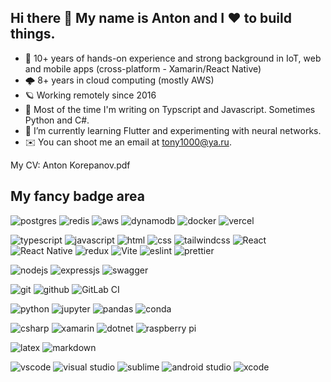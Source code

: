 ## Hi there 👋 My name is Anton and I ❤️ to build things.

- 📱 10+ years of hands-on experience and strong background in IoT, web and mobile apps (cross-platform - Xamarin/React Native)
- 🌩️ 8+ years in cloud computing (mostly AWS)
- 🪐 Working remotely since 2016
- 🤖 Most of the time I'm writing on Typscript and Javascript. Sometimes Python and C#.
- 🌱 I’m currently learning Flutter and experimenting with neural networks. 
- ✉️ You can shoot me an email at tony1000@ya.ru.

My CV: Anton Korepanov.pdf

## My fancy badge area

![postgres](https://img.shields.io/badge/postgres-%23316192.svg?&style=for-the-badge&logo=postgresql&logoColor=white) ![redis](https://img.shields.io/badge/redis%20-%23CC0000.svg?&style=for-the-badge&logo=redis&logoColor=white) ![aws](https://img.shields.io/badge/Amazon_AWS-232F3E?style=for-the-badge&logo=amazon-aws&logoColor=white) ![dynamodb](https://img.shields.io/badge/Amazon%20DynamoDB-4053D6?style=for-the-badge&logo=Amazon%20DynamoDB&logoColor=white) ![docker](https://img.shields.io/badge/docker-%232496ED.svg?&style=for-the-badge&logo=docker&logoColor=white) ![vercel](https://img.shields.io/badge/Vercel-000000?style=for-the-badge&logo=vercel&logoColor=white) 

 ![typescript](https://img.shields.io/badge/TypeScript-007ACC?style=for-the-badge&logo=typescript&logoColor=white) ![javascript](https://img.shields.io/badge/javascript%20-%23323330.svg?&style=for-the-badge&logo=javascript&logoColor=%23F7DF1E) ![html](https://img.shields.io/badge/html%20-%23E34F26.svg?&style=for-the-badge&logo=html5&logoColor=white) ![css](https://img.shields.io/badge/css%20-%231572B6.svg?&style=for-the-badge&logo=css3&logoColor=white) ![tailwindcss](https://img.shields.io/badge/Tailwind_CSS-38B2AC?style=for-the-badge&logo=tailwind-css&logoColor=white) ![React](https://img.shields.io/badge/react-%2320232a.svg?style=for-the-badge&logo=react&logoColor=%2361DAFB) ![React Native](https://img.shields.io/badge/React_Native-20232A?style=for-the-badge&logo=react&logoColor=61DAFB) ![redux](https://img.shields.io/badge/Redux-593D88?style=for-the-badge&logo=redux&logoColor=white) ![Vite](https://img.shields.io/badge/vite-%23646CFF.svg?style=for-the-badge&logo=vite&logoColor=white)  ![eslint](https://img.shields.io/badge/eslint-3A33D1?style=for-the-badge&logo=eslint&logoColor=white) ![prettier](https://img.shields.io/badge/prettier-1A2C34?style=for-the-badge&logo=prettier&logoColor=F7BA3E)

![nodejs](https://img.shields.io/badge/Node.js-43853D?style=for-the-badge&logo=node.js&logoColor=white) ![expressjs](https://img.shields.io/badge/Express.js-404D59?style=for-the-badge) ![swagger](https://img.shields.io/badge/swagger-%2385EA2D.svg?&style=for-the-badge&logo=swagger&logoColor=black)  
 
 ![git](https://img.shields.io/badge/git%20-%23F05033.svg?&style=for-the-badge&logo=git&logoColor=white) ![github](https://img.shields.io/badge/github%20actions%20-%232671E5.svg?&style=for-the-badge&logo=github%20actions&logoColor=white) 
 ![GitLab CI](https://img.shields.io/badge/gitlab%20ci-%23181717.svg?style=for-the-badge&logo=gitlab&logoColor=white) 
 
![python](https://img.shields.io/badge/python%20-%2314354C.svg?&style=for-the-badge&logo=python&logoColor=white)  ![jupyter](https://img.shields.io/badge/Jupyter%20-%23F37626.svg?&style=for-the-badge&logo=Jupyter&logoColor=white) ![pandas](https://img.shields.io/badge/pandas%20-%23150458.svg?&style=for-the-badge&logo=pandas&logoColor=white) ![conda](https://img.shields.io/badge/conda%20-%2342B029.svg?&style=for-the-badge&logo=anaconda&logoColor=white)  

![csharp](https://img.shields.io/badge/C%23-239120?style=for-the-badge&logo=c-sharp&logoColor=white) ![xamarin](https://img.shields.io/badge/Xamarin-3498DB?style=for-the-badge&logo=xamarin&logoColor=white) ![dotnet](https://img.shields.io/badge/.NET-5C2D91?style=for-the-badge&logo=.net&logoColor=white)
![raspberry pi](https://img.shields.io/badge/RASPBERRY%20PI-%23C51A4A.svg?&style=for-the-badge&logo=raspberry%20pi&logoColor=white) 


![latex](https://img.shields.io/badge/latex-000000.svg?&style=for-the-badge&logo=actigraph&logoColor=white) ![markdown](https://img.shields.io/badge/Markdown-000000?style=for-the-badge&logo=markdown&logoColor=white)

![vscode](https://img.shields.io/badge/Visual_Studio_Code-0078D4?style=for-the-badge&logo=visual%20studio%20code&logoColor=white) ![visual studio](https://img.shields.io/badge/Visual_Studio-5C2D91?style=for-the-badge&logo=visual%20studio&logoColor=white) ![sublime](https://img.shields.io/badge/sublime_text-%23575757.svg?&style=for-the-badge&logo=sublime-text&logoColor=important) ![android studio](https://img.shields.io/badge/Android_Studio-3DDC84?style=for-the-badge&logo=android-studio&logoColor=white) ![xcode](https://img.shields.io/badge/Xcode-007ACC?style=for-the-badge&logo=Xcode&logoColor=white)




<!--
**ampersd/ampersd** is a ✨ _special_ ✨ repository because its `README.md` (this file) appears on your GitHub profile.

Here are some ideas to get you started:

- 🔭 I’m currently working on ...
- 🌱 I’m currently learning Flutter and ML. 
- 👯 I’m looking to collaborate on ...
- 🤔 I’m looking for help with ...
- 💬 Ask me about ...
- 📫 How to reach me: ...
- 😄 Pronouns: ...
- ⚡ Fun fact: ...
-->
